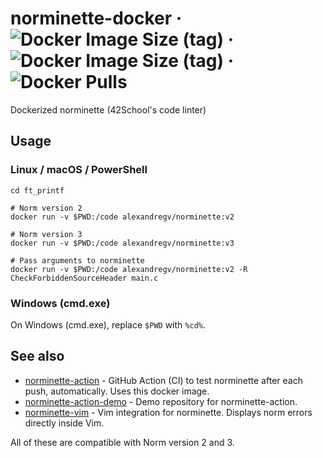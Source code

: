 # norminette-docker &middot; ![Docker Image Size (tag)](https://img.shields.io/docker/image-size/alexandregv/norminette/v2?label=image%20size%20v2) &middot; ![Docker Image Size (tag)](https://img.shields.io/docker/image-size/alexandregv/norminette/v3?label=image%20size%20v3) &middot; ![Docker Pulls](https://img.shields.io/docker/pulls/alexandregv/norminette)

Dockerized norminette (42School's code linter)

## Usage

### Linux / macOS / PowerShell

```
cd ft_printf

# Norm version 2
docker run -v $PWD:/code alexandregv/norminette:v2

# Norm version 3
docker run -v $PWD:/code alexandregv/norminette:v3

# Pass arguments to norminette
docker run -v $PWD:/code alexandregv/norminette:v2 -R CheckForbiddenSourceHeader main.c
```

### Windows (cmd.exe)

On Windows (cmd.exe), replace `$PWD` with `%cd%`.

## See also

* [norminette-action](https://github.com/alexandregv/norminette-action-demo) - GitHub Action (CI) to test norminette after each push, automatically. Uses this docker image.
* [norminette-action-demo](https://github.com/alexandregv/norminette-action-demo) - Demo repository for norminette-action.
* [norminette-vim](https://github.com/alexandregv/norminette-vim) - Vim integration for norminette. Displays norm errors directly inside Vim.

All of these are compatible with Norm version 2 and 3.
